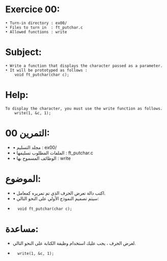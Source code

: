 # Exercice 00:
	• Turn-in directory : ex00/
	• Files to turn in  : ft_putchar.c
	• Allowed functions : write
# Subject:
	• Write a function that displays the character passed as a parameter.
	• It will be prototyped as follows :
		void ft_putchar(char c);
# Help:
	To display the character, you must use the write function as follows.
		write(1, &c, 1);

# التمرين 00:
*	• مجلد التسليم : ex00/
*	• الملفات المطلوب تسليمها  : ft_putchar.c
*	• الوظائف المسموح بها : write
# الموضوع:
*	• اكتب دالة تعرض الحرف الذي تم تمريره كمعامل.
*	• سيتم تصميم النموذج الأولي على النحو التالي:
*		void ft_putchar(char c);
# مساعدة:
*	لعرض الحرف ، يجب عليك استخدام وظيفة الكتابة على النحو التالي.
*		write(1, &c, 1);
